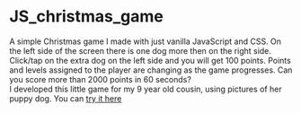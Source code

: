 # JS_christmas_game

A simple Christmas game I made with just vanilla JavaScript and CSS. On the left side of the screen there is one dog more then on the right side. Click/tap on the extra dog on the left side and you will get 100 points. Points and levels assigned to the player are changing as the game progresses. Can you score more than 2000 points in 60 seconds?<br>
I developed this little game for my 9 year old cousin, using pictures of her puppy dog. You can <a href="http://labs.ramonmiklus.com/jsgame/" target="blank">try it here</a>
